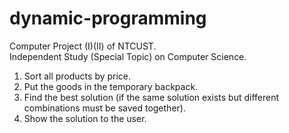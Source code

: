 # dynamic-programming

Computer Project (I)(II) of NTCUST.<br>
Independent Study (Special Topic) on Computer Science.<br>

<ol>
  <li>Sort all products by price.
  <li>Put the goods in the temporary backpack.
  <li>Find the best solution (if the same solution exists but different combinations must be saved together).
  <li>Show the solution to the user.
<ol>
